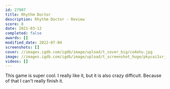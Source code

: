 ```yaml
---
id: 27907
title: Rhythm Doctor
description: Rhythm Doctor - Review
score: 8
date: 2021-03-12
completed: false
awards: []
modified_date: 2022-07-04
screenshots: []
cover: //images.igdb.com/igdb/image/upload/t_cover_big/co4ehu.jpg
image: //images.igdb.com/igdb/image/upload/t_screenshot_huge/pkycai1srjsv82q2bzib.jpg
videos: []
---
```

This game is super cool. I really like it, but it is also crazy difficult. Because of that I can't really finish it.